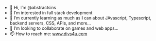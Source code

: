 - 👋 Hi, I’m @abstractsins
- 👀 I’m interested in full stack development
- 🌱 I’m currently learning as much as I can about JAvascript, Typescript, backend servers, CSS, APIs, and more...
- 💞️ I’m looking to collaborate on games and web apps...
- 📫 How to reach me: www.divs4u.com 

<!---
abstractsins/abstractsins is a ✨ special ✨ repository because its `README.md` (this file) appears on your GitHub profile.
You can click the Preview link to take a look at your changes.
--->

